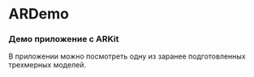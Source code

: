 # ARDemo
### Демо приложение с ARKit

В приложении можно посмотреть одну из заранее подготовленных трехмерных моделей. 